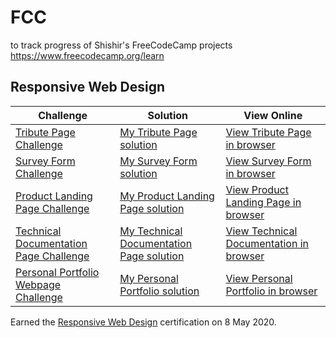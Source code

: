 # FCC
to track progress of Shishir's FreeCodeCamp projects
https://www.freecodecamp.org/learn

## Responsive Web Design

|Challenge|Solution|View Online|
|---|---|---|
|[Tribute Page Challenge](https://www.freecodecamp.org/learn/responsive-web-design/responsive-web-design-projects/build-a-tribute-page)|[My Tribute Page solution](https://codepen.io/shishir-kedlaya/full/RwNBQpP)|[View Tribute Page in browser](https://shishir-kedlaya.github.io/Tribute_Page/)|
|[Survey Form Challenge](https://www.freecodecamp.org/learn/responsive-web-design/responsive-web-design-projects/build-a-survey-form)|[My Survey Form solution](https://codepen.io/shishir-kedlaya/full/NWPLRWJ)|[View Survey Form in browser](https://shishir-kedlaya.github.io/Survey_Form/)|
|[Product Landing Page Challenge](https://www.freecodecamp.org/learn/responsive-web-design/responsive-web-design-projects/build-a-product-landing-page)|[My Product Landing Page solution](https://codepen.io/shishir-kedlaya/full/zYxMzpe)|[View Product Landing Page in browser](https://shishir-kedlaya.github.io/Product_Landing_Page/)|
|[Technical Documentation Page Challenge](https://www.freecodecamp.org/learn/responsive-web-design/responsive-web-design-projects/build-a-technical-documentation-page)|[My Technical Documentation Page solution](https://codepen.io/shishir-kedlaya/full/RwWRaBJ)|[View Technical Documentation in browser](https://shishir-kedlaya.github.io/Technical_Documentation/)|
|[Personal Portfolio Webpage Challenge](https://www.freecodecamp.org/learn/responsive-web-design/responsive-web-design-projects/build-a-personal-portfolio-webpage)|[My Personal Portfolio solution](https://codepen.io/shishir-kedlaya/full/LYpywmz)|[View Personal Portfolio in browser](https://shishir-kedlaya.github.io/Personal_Portfolio_Page/)|

Earned the [Responsive Web Design](https://www.freecodecamp.org/certification/fccc63db9b2-fd95-4d87-86c6-b336dc622fc8/responsive-web-design) certification on 8 May 2020.
